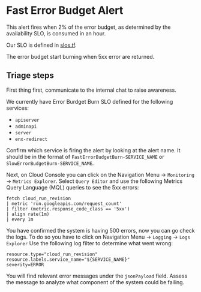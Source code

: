 # Fast Error Budget Alert

This alert fires when 2% of the error budget, as determined by the
availability SLO, is consumed in an hour.

Our SLO is defined in [slos.tf](../../../terraform/alerting/slos.tf).

The error budget start burning when 5xx error are returned.

## Triage steps

First thing first, communicate to the internal chat to raise awareness.

We currently have Error Burdget Burn SLO defined for the following services:
* `apiserver`
* `adminapi`
* `server`
* `enx-redirect`

Confirm which service is firing the alert by looking at the alert name. It should be in the format of `FastErrorBudgetBurn-SERVICE_NAME` or `SlowErrorBudgetBurn-SERVICE_NAME`.

Next, on Cloud Console you can click on the Navigation Menu -> `Monitoring` -> `Metrics Explorer`. 
Select `Query Editor` and  use the following Metrics Query Language (MQL) queries to see the 5xx errors:

```
fetch cloud_run_revision
| metric 'run.googleapis.com/request_count'
| filter (metric.response_code_class == '5xx')
| align rate(1m)
| every 1m
```

You have confirmed the system is having 500 errors, now you can go check the logs. 
To do so you have to click on Navigation Menu -> `Logging` -> `Logs Explorer`
Use the following log filter to determine what went wrong:

```
resource.type="cloud_run_revision"
resource.labels.service_name="${SERVICE_NAME}"
severity=ERROR
```
You will find relevant error messages under the `jsonPayload` field. Assess the message to analyze what component of the system could be failing. 
